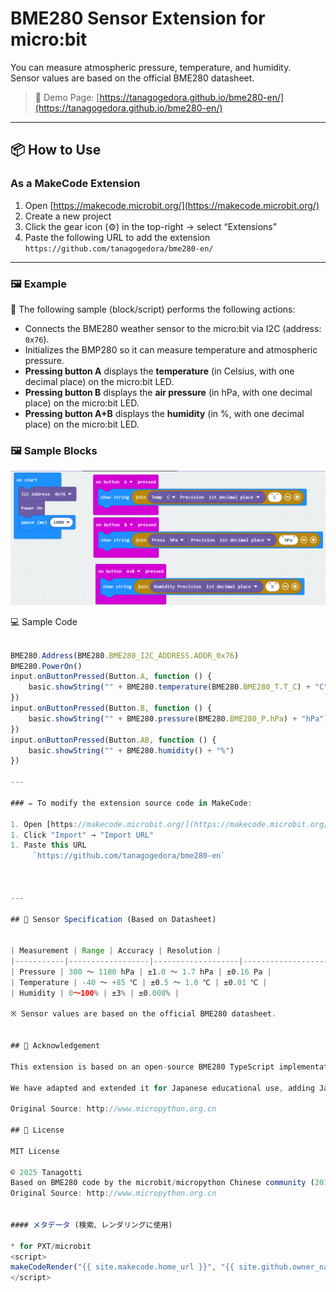 # BME280 Sensor Extension for micro:bit
 

You can measure atmospheric pressure, temperature, and humidity.  
Sensor values are based on the official BME280 datasheet.



> 🔗 Demo Page: [https://tanagogedora.github.io/bme280-en/](https://tanagogedora.github.io/bme280-en/)

---
## 📦 How to Use
### As a MakeCode Extension
1. Open [https://makecode.microbit.org/](https://makecode.microbit.org/)
1. Create a new project
1. Click the gear icon (⚙) in the top-right → select “Extensions”
1. Paste the following URL to add the extension  
	 `https://github.com/tanagogedora/bme280-en/` 

---

### 🖼 Example 

🎯 The following sample (block/script) performs the following actions:
- Connects the BME280 weather sensor to the micro:bit via I2C (address: `0x76`).
- Initializes the BMP280 so it can measure temperature and atmospheric pressure.
- **Pressing button A** displays the **temperature** (in Celsius, with one decimal place) on the micro:bit LED.
- **Pressing button B** displays the **air pressure** (in hPa, with one decimal place) on the micro:bit LED.
- **Pressing button A+B** displays the **humidity** (in %, with one decimal place) on the micro:bit LED.

### 🖼 Sample Blocks 

![Sample Blocks](https://github.com/Tanagogedora/bme280-en/blob/main/BME280en.png?raw=true)

💻 Sample Code  
```javascript

BME280.Address(BME280.BME280_I2C_ADDRESS.ADDR_0x76)
BME280.PowerOn()
input.onButtonPressed(Button.A, function () {
    basic.showString("" + BME280.temperature(BME280.BME280_T.T_C) + "C")
})
input.onButtonPressed(Button.B, function () {
    basic.showString("" + BME280.pressure(BME280.BME280_P.hPa) + "hPa")
})
input.onButtonPressed(Button.AB, function () {
    basic.showString("" + BME280.humidity() + "%")
})

---

### ✏️ To modify the extension source code in MakeCode:

1. Open [https://makecode.microbit.org/](https://makecode.microbit.org/)
1. Click "Import" → "Import URL"  
1. Paste this URL  
	 `https://github.com/tanagogedora/bme280-en`



---

## 🧪 Sensor Specification (Based on Datasheet) 


| Measurement | Range | Accuracy | Resolution |
|-----------|------------------|-------------------|--------------------|
| Pressure | 300 ～ 1100 hPa | ±1.0 ～ 1.7 hPa | ±0.16 Pa |
| Temperature | -40 ～ +85 ℃ | ±0.5 ～ 1.0 ℃ | ±0.01 ℃ |
| Humidity | 0～100% | ±3% | ±0.008% |

※ Sensor values are based on the official BME280 datasheet.


## 📝 Acknowledgement

This extension is based on an open-source BME280 TypeScript implementation originally developed by the microbit/micropython Chinese community (2018).

We have adapted and extended it for Japanese educational use, adding Japanese block support and decimal precision for science experiments.

Original Source: http://www.micropython.org.cn

## 📝 License

MIT License

© 2025 Tanagotti  
Based on BME280 code by the microbit/micropython Chinese community (2018)  
Original Source: http://www.micropython.org.cn  


#### メタデータ (検索、レンダリングに使用)

* for PXT/microbit
<script>
makeCodeRender("{{ site.makecode.home_url }}", "{{ site.github.owner_name }}/{{ site.github.repository_name }}");
</script>
